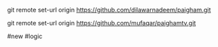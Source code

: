 


git remote set-url origin https://github.com/dilawarnadeem/paigham.git

git remote set-url origin https://github.com/mufaqar/paighamtv.git

#new
#logic